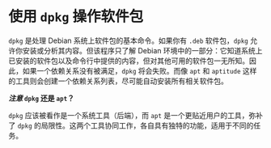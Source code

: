 # 使用 `dpkg` 操作软件包

`dpkg` 是处理 Debian 系统上软件包的基本命令。如果你有 `.deb` 软件包，`dpkg` 允许你安装或分析其内容。但该程序只了解 Debian 环境中的一部分：它知道系统上已安装的软件包以及命令行中提供的内容，但对其他可用的软件包一无所知。因此，如果一个依赖关系没有被满足，`dpkg` 将会失败。而像 `apt` 和 `aptitude` 这样的工具则会创建一个依赖关系列表，尽可能自动安装所有相关软件包。

**_注意_ `dpkg` 还是 `apt`？**

`dpkg` 应该被看作是一个系统工具（后端），而 `apt` 是一个更贴近用户的工具，弥补了 `dpkg` 的局限性。这两个工具协同工作，各自具有独特的功能，适用于不同的任务。
